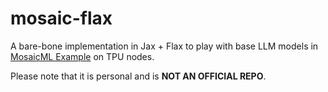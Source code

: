 # mosaic-flax

A bare-bone implementation in Jax + Flax to play with base LLM models in [MosaicML Example](https://github.com/mosaicml/examples) on TPU nodes.

Please note that it is personal and is **NOT AN OFFICIAL REPO**.